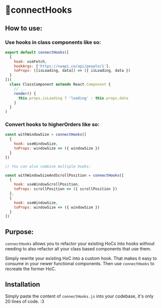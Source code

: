 # 🚢connectHooks

## How to use:

### Use hooks in class components like so:

```jsx
export default connectHooks([
  {
    hook: useFetch,
    hookArgs: ['https://swapi.co/api/people/1'],
    toProps: ([isLoading, data]) => ({ isLoading, data })
  }
])(
  class ClassComponent extends React.Component {
    // ...
    render() {
      this.props.isLoading ? 'loading' : this.props.data
    }
  }
)
```

### Convert hooks to higherOrders like so:

```jsx
const withWindowSize = connectHooks([
  {
    hook: useWindowSize,
    toProps: windowSize => ({ windowSize })
  }
])
```

```jsx
// You can also combine multiple hooks:

const withWindowSizeAndScrollPosition = connectHooks([
  {
    hook: useWindowScrollPosition,
    toProps: scrollPosition => ({ scrollPosition })
  },
  {
    hook: useWindowSize,
    toProps: windowSize => ({ windowSize })
  }
])
```

## Purpose:

`connectHooks` allows you to refactor your existing HoCs into hooks without needing to also refactor all your class based components that use them.

Simply rewrite your existing HoC into a custom hook. That makes it easy to consume in your newer functional components. Then use `connectHooks` to recreate the former HoC.

## Installation

Simply paste the content of `connectHooks.js` into your codebase, it's only 20 lines of code. :3
